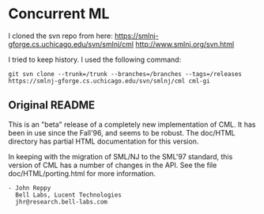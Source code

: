 # Concurrent ML

I cloned the svn repo from here:
https://smlnj-gforge.cs.uchicago.edu/svn/smlnj/cml
http://www.smlnj.org/svn.html

I tried to keep history. I used the following command:
```
git svn clone --trunk=/trunk --branches=/branches --tags=/releases
https://smlnj-gforge.cs.uchicago.edu/svn/smlnj/cml cml-gi
```

Original README
--------------------------------------------------------------------------------

This is an "beta" release of a completely new implementation of CML.
It has been in use since the Fall'96, and seems to be robust.
The doc/HTML directory has partial HTML documentation for this version.

In keeping with the migration of SML/NJ to the SML'97 standard, this version
of CML has a number of changes in the API.  See the file doc/HTML/porting.html
for more information.

	- John Reppy
	  Bell Labs, Lucent Technologies
	  jhr@research.bell-labs.com

